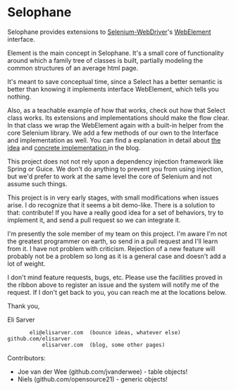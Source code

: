 Selophane
=========

Selophane provides extensions to [Selenium-WebDriver](http://seleniumhq.org/)'s [WebElement](http://selenium.googlecode.com/svn/trunk/docs/api/java/org/openqa/selenium/WebElement.html) interface.

Element is the main concept in Selophane. It's a small core of functionality around which a family tree of classes is built, partially modeling the common structures of an average html page. 

It's meant to save conceptual time, since a Select has a better semantic  is better than knowing it implements interface WebElement, which tells you nothing.

Also, as a teachable example of how that works, check out how that Select class works. Its extensions and implementations should make the flow clear. In that class we wrap the WebElement again with a built-in helper from the core Selenium library. We add a few methods of our own to the Interface and implementation as well. 
You can find a explanation in detail about 
[the idea](http://elisarver.com/2012/12/09/wrapping-webelement-1) and [concrete implementation ](http://elisarver.com/2012/12/10/wrapping-webelement-2) in the blog. 

This project does not not rely upon a dependency injection framework like Spring or Guice. We don't do anything to prevent you from using injection, but we'd prefer to work at the same level the core of Selenium and not assume such things.

This project is in very early stages, with small modifications when issues arise. I do recognize that it seems a bit demo-like. There is a solution to that: contribute! If you have a really good idea for a set of behaviors, try to implement it, and send a pull request so we can integrate it.

I'm presently the sole member of my team on this project. I'm aware I'm not the greatest programmer on earth, so send in a pull request and I'll learn from it. I have not problem with criticism. Rejection of a new feature will probably not be a problem so long as it is a general case and doesn't add a lot of weight.

I don't mind feature requests, bugs, etc. Please use the facilities proved in the ribbon above to register an issue and the system will notify me of the request. If I don't get back to you, you can reach me at the locations below.

Thank you,

Eli Sarver

```
       eli@elisarver.com  (bounce ideas, whatever else)
github.com/elisarver
           elisarver.com  (blog, some other pages)
```

Contributors:
- Joe van der Wee (github.com/jvanderwee) - table objects!
- Niels (github.com/opensource21) - generic objects!
